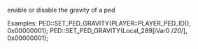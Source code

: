 enable or disable the gravity of a ped

Examples:
PED::SET_PED_GRAVITY(PLAYER::PLAYER_PED_ID(), 0x00000001);
PED::SET_PED_GRAVITY(Local_289[iVar0 /*20*/], 0x00000001);